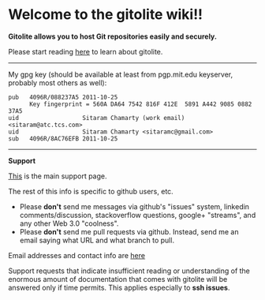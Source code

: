# Welcome to the gitolite wiki!!

**Gitolite allows you to host Git repositories easily and securely.**

Please start reading [here](http://sitaramc.github.com/gitolite/) to learn about gitolite.

----

My gpg key (should be available at least from pgp.mit.edu keyserver, probably most others as well):

    pub   4096R/088237A5 2011-10-25
          Key fingerprint = 560A DA64 7542 816F 412E  5891 A442 9085 0882 37A5
    uid                  Sitaram Chamarty (work email) <sitaram@atc.tcs.com>
    uid                  Sitaram Chamarty <sitaramc@gmail.com>
    sub   4096R/8AC76EFB 2011-10-25

----

**Support**

[This](http://sitaramc.github.com/gitolite/support.html) is the main support page.

The rest of this info is specific to github users, etc.

  * Please **don't** send me messages via github's "issues" system, linkedin comments/discussion, stackoverflow questions, google+ "streams", and any other Web 3.0 "coolness".
  * Please **don't** send me pull requests via github.  Instead, send me an email saying what URL and what branch to pull.

Email addresses and contact info are [here](http://sitaramc.github.com/gitolite/index.html#contact_and_license_)

Support requests that indicate insufficient reading or understanding of the enormous amount of documentation that comes with gitolite will be answered only if time permits.  This applies especially to **ssh issues**.